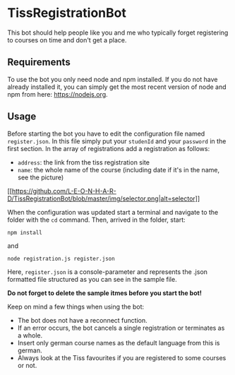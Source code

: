 # TissRegistrationBot
This bot should help people like you and me who typically forget registering to courses on time and don't get a place.

## Requirements
To use the bot you only need node and npm installed. If you do not have already installed it, you can simply get the most recent version of node and npm from here: https://nodejs.org.

## Usage
Before starting the bot you have to edit the configuration file named `register.json`. In this file simply put your `studenId` and your `password` in the first section. In the array of registrations add a registration as follows:

 - `address`: the link from the tiss registration site
 - `name`: the whole name of the course (including date if it's in the name, see the picture)

[[https://github.com/L-E-O-N-H-A-R-D/TissRegistrationBot/blob/master/img/selector.png|alt=selector]]

When the configuration was updated start a terminal and navigate to the folder with the `cd` command. Then, arrived in the folder, start:

`npm install`

and

`node registration.js register.json`

Here, `register.json` is a console-parameter and represents the .json formatted file structured as you can see in the sample file.

**Do not forget to delete the sample itmes before you start the bot!**

Keep on mind a few things when using the bot:
 - The bot does not have a reconnect function.
 - If an error occurs, the bot cancels a single registration or terminates as a whole.
 - Insert only german course names as the default language from this is german.
 - Always look at the Tiss favourites if you are registered to some courses or not.
